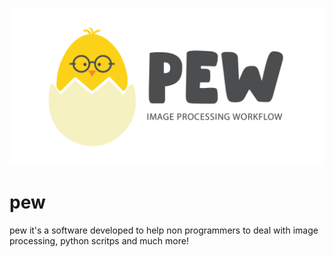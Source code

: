 ![Pew Banner](docs/images/pew_banner.png)

# pew

pew it's a software developed to help non programmers to deal with image processing, python scritps and much more!
